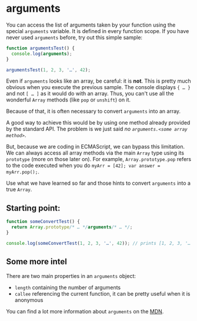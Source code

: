 # arguments

You can access the list of arguments taken by your function using the special `arguments` variable. It is defined in every function scope. If you have never used `arguments` before, try out this simple sample:

```js
function argumentsTest() {
  console.log(arguments);
}

argumentsTest(1, 2, 3, '…', 42);
```

Even if `arguments` looks like an array, be careful: it is **not**. This is pretty much obvious when you execute the previous sample. The console displays `{ … }` and not `[ … ]` as it would do with an array. Thus, you can't use all the wonderful `Array` methods (like `pop` or `unshift`) on it.

Because of that, it is often necessary to convert `arguments` into an array.

A good way to achieve this would be by using one method already provided by the standard API. The problem is we just said *no `arguments.<some array method>`*.

But, because we are coding in ECMAScript, we can bypass this limitation. We can always access all array methods via the main `Array` type using its `prototype` (more on those later on). For example, `Array.prototype.pop` refers to the code executed when you do `myArr = [42]; var answer = myArr.pop();`.

Use what we have learned so far and those hints to convert `arguments` into a true `Array`.

## Starting point:

```js
function someConvertTest() {
  return Array.prototype/* … */arguments/* … */;
}

console.log(someConvertTest(1, 2, 3, '…', 42)); // prints [1, 2, 3, '…', 42]
```

## Some more intel


There are two main properties in an `arguments` object:
- `length` containing the number of arguments
- `callee` referencing the current function, it can be pretty useful when it is anonymous

You can find a lot more information about `arguments` on the [MDN](https://developer.mozilla.org/en-US/docs/Web/JavaScript/Reference/Functions/arguments).
